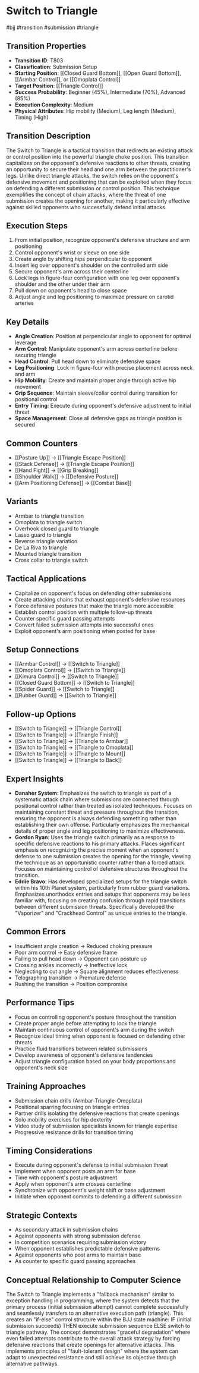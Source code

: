 # Switch to Triangle
#bjj #transition #submission #triangle

## Transition Properties
- **Transition ID**: T803
- **Classification**: Submission Setup
- **Starting Position**: [[Closed Guard Bottom]], [[Open Guard Bottom]], [[Armbar Control]], or [[Omoplata Control]]
- **Target Position**: [[Triangle Control]]
- **Success Probability**: Beginner (45%), Intermediate (70%), Advanced (85%)
- **Execution Complexity**: Medium
- **Physical Attributes**: Hip mobility (Medium), Leg length (Medium), Timing (High)

## Transition Description
The Switch to Triangle is a tactical transition that redirects an existing attack or control position into the powerful triangle choke position. This transition capitalizes on the opponent's defensive reactions to other threats, creating an opportunity to secure their head and one arm between the practitioner's legs. Unlike direct triangle attacks, the switch relies on the opponent's defensive movement and positioning that can be exploited when they focus on defending a different submission or control position. This technique exemplifies the concept of chain attacks, where the threat of one submission creates the opening for another, making it particularly effective against skilled opponents who successfully defend initial attacks.

## Execution Steps
1. From initial position, recognize opponent's defensive structure and arm positioning
2. Control opponent's wrist or sleeve on one side
3. Create angle by shifting hips perpendicular to opponent
4. Insert leg over opponent's shoulder on the controlled arm side
5. Secure opponent's arm across their centerline
6. Lock legs in figure-four configuration with one leg over opponent's shoulder and the other under their arm
7. Pull down on opponent's head to close space
8. Adjust angle and leg positioning to maximize pressure on carotid arteries

## Key Details
- **Angle Creation**: Position at perpendicular angle to opponent for optimal leverage
- **Arm Control**: Manipulate opponent's arm across centerline before securing triangle
- **Head Control**: Pull head down to eliminate defensive space
- **Leg Positioning**: Lock in figure-four with precise placement across neck and arm
- **Hip Mobility**: Create and maintain proper angle through active hip movement
- **Grip Sequence**: Maintain sleeve/collar control during transition for positional control
- **Entry Timing**: Execute during opponent's defensive adjustment to initial threat
- **Space Management**: Close all defensive gaps as triangle position is secured

## Common Counters
- [[Posture Up]] → [[Triangle Escape Position]]
- [[Stack Defense]] → [[Triangle Escape Position]]
- [[Hand Fight]] → [[Grip Breaking]]
- [[Shoulder Walk]] → [[Defensive Posture]]
- [[Arm Positioning Defense]] → [[Combat Base]]

## Variants
- Armbar to triangle transition
- Omoplata to triangle switch
- Overhook closed guard to triangle
- Lasso guard to triangle
- Reverse triangle variation
- De La Riva to triangle
- Mounted triangle transition
- Cross collar to triangle switch

## Tactical Applications
- Capitalize on opponent's focus on defending other submissions
- Create attacking chains that exhaust opponent's defensive resources
- Force defensive postures that make the triangle more accessible
- Establish control position with multiple follow-up threats
- Counter specific guard passing attempts
- Convert failed submission attempts into successful ones
- Exploit opponent's arm positioning when posted for base

## Setup Connections
- [[Armbar Control]] → [[Switch to Triangle]]
- [[Omoplata Control]] → [[Switch to Triangle]]
- [[Kimura Control]] → [[Switch to Triangle]]
- [[Closed Guard Bottom]] → [[Switch to Triangle]]
- [[Spider Guard]] → [[Switch to Triangle]]
- [[Rubber Guard]] → [[Switch to Triangle]]

## Follow-up Options
- [[Switch to Triangle]] → [[Triangle Control]]
- [[Switch to Triangle]] → [[Triangle Finish]]
- [[Switch to Triangle]] → [[Triangle to Armbar]]
- [[Switch to Triangle]] → [[Triangle to Omoplata]]
- [[Switch to Triangle]] → [[Triangle to Mount]]
- [[Switch to Triangle]] → [[Triangle to Back]]

## Expert Insights
- **Danaher System**: Emphasizes the switch to triangle as part of a systematic attack chain where submissions are connected through positional control rather than treated as isolated techniques. Focuses on maintaining constant threat and pressure throughout the transition, ensuring the opponent is always defending something rather than establishing their own offense. Particularly emphasizes the mechanical details of proper angle and leg positioning to maximize effectiveness.
- **Gordon Ryan**: Uses the triangle switch primarily as a response to specific defensive reactions to his primary attacks. Places significant emphasis on recognizing the precise moment when an opponent's defense to one submission creates the opening for the triangle, viewing the technique as an opportunistic counter rather than a forced attack. Focuses on maintaining control of defensive structures throughout the transition.
- **Eddie Bravo**: Has developed specialized setups for the triangle switch within his 10th Planet system, particularly from rubber guard variations. Emphasizes unorthodox entries and setups that opponents may be less familiar with, focusing on creating confusion through rapid transitions between different submission threats. Specifically developed the "Vaporizer" and "Crackhead Control" as unique entries to the triangle.

## Common Errors
- Insufficient angle creation → Reduced choking pressure
- Poor arm control → Easy defensive frame
- Failing to pull head down → Opponent can posture up
- Crossing ankles incorrectly → Ineffective lock
- Neglecting to cut angle → Square alignment reduces effectiveness
- Telegraphing transition → Premature defense
- Rushing the transition → Position compromise

## Performance Tips
- Focus on controlling opponent's posture throughout the transition
- Create proper angle before attempting to lock the triangle
- Maintain continuous control of opponent's arm during the switch
- Recognize ideal timing when opponent is focused on defending other threats
- Practice fluid transitions between related submissions
- Develop awareness of opponent's defensive tendencies
- Adjust triangle configuration based on your body proportions and opponent's neck size

## Training Approaches
- Submission chain drills (Armbar-Triangle-Omoplata)
- Positional sparring focusing on triangle entries
- Partner drills isolating the defensive reactions that create openings
- Solo mobility exercises for hip dexterity
- Video study of submission specialists known for triangle expertise
- Progressive resistance drills for transition timing

## Timing Considerations
- Execute during opponent's defense to initial submission threat
- Implement when opponent posts an arm for base
- Time with opponent's posture adjustment
- Apply when opponent's arm crosses centerline
- Synchronize with opponent's weight shift or base adjustment
- Initiate when opponent commits to defending a different submission

## Strategic Contexts
- As secondary attack in submission chains
- Against opponents with strong submission defense
- In competition scenarios requiring submission victory
- When opponent establishes predictable defensive patterns
- Against opponents who post arms to maintain base
- As counter to specific guard passing approaches

## Conceptual Relationship to Computer Science
The Switch to Triangle implements a "fallback mechanism" similar to exception handling in programming, where the system detects that the primary process (initial submission attempt) cannot complete successfully and seamlessly transfers to an alternative execution path (triangle). This creates an "if-else" control structure within the BJJ state machine: IF (initial submission succeeds) THEN execute submission sequence ELSE switch to triangle pathway. The concept demonstrates "graceful degradation" where even failed attempts contribute to the overall attack strategy by forcing defensive reactions that create openings for alternative attacks. This implements principles of "fault-tolerant design" where the system can adapt to unexpected resistance and still achieve its objective through alternative pathways.
